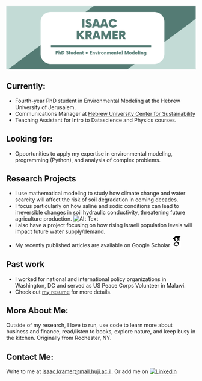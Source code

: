 ![Isaac Kramer Banner Image](banner.png)
<!-- <h2 align='center'>Lakshmanan Meiyappan @ Laxmena</h2>
<p align='center'><b>Graduate Student at University of Illinois at Chicago</b></p> -->

<!-- [![GitHub followers](https://img.shields.io/github/followers/laxmena.svg?style=social&label=Follow)](https://github.com/laxmena?tab=followers) -->

<h2>Currently:</h2>

- Fourth-year PhD student in Environmental Modeling at the Hebrew University of Jerusalem. 
- Communications Manager at [Hebrew University Center for Sustainability](https://sustainability.huji.ac.il/)
- Teaching Assistant for Intro to Datascience and Physics courses.

<h2>Looking for:</h2>

- Opportunities to apply my expertise in environmental modeling, programming (Python), and analysis of complex problems.

<h2>Research Projects  </h2>





- I use mathematical modeling to study how climate change and water scarcity will affect the risk of soil degradation in coming decades. 
- I focus particularly on how saline and sodic conditions can lead to irreversible changes in soil hydraulic conductivity, threatening future agriculture production.
![Alt Text](movie.gif)
- I also have a project focusing on how rising Israeli population levels will impact future water supply/demand.
- My recently published articles are available on Google Scholar [<img src="google-scholar.svg" width="25">](https://scholar.google.com/citations?user=ofAXJ1sAAAAJ&hl=en) 


<h2>Past work</h2>

- I worked for national and international policy organizations in Washington, DC and served as US Peace Corps Volunteer in Malawi.
- Check out [my resume](https://drive.google.com/file/d/1VylYvDixBbrfSL8n284RNk0OL_XT38BO/view?usp=sharing) for more details.


<!-- __Check out my GitHub repositories:__

<div>
  <p>
    <a href="https://github.com/laxmena/PyCalendly">
      <img src="https://github-readme-stats.vercel.app/api/pin/?username=laxmena&repo=PyCalendly" alt="GitHub Stats" />
    </a>
    <a href="https://github.com/laxmena/CloudOrg-Simulator">
      <img src="https://github-readme-stats.vercel.app/api/pin/?username=laxmena&repo=CloudOrg-Simulator" alt="GitHub Stats" />
    </a>
  </p>
</div>

<div> -->

  


<h2> More About Me:</h2>

Outside of my research, I love to run, use code to learn more about business and finance, read/listen to books, explore nature, and keep busy in the kitchen. Originally from Rochester, NY.

<h2> Contact Me:</h2>

 Write to me at [isaac.kramer@mail.huji.ac.il](mailto:isaac.kramer@mail.huji.ac.il). Or add me on 
<a href="https://www.linkedin.com/in/lakshmanan-meiyappan/">![LinkedIn](https://img.shields.io/badge/LinkedIn-0077B5?style=for-the-badge&logo=linkedin&logoColor=white)</a>

